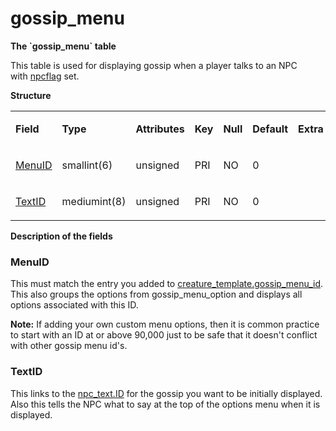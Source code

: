 # gossip\_menu


**The \`gossip\_menu\` table**

This table is used for displaying gossip when a player talks to an NPC with [npcflag](creature_template) set.

**Structure**

<table>
<colgroup>
<col width="12%" />
<col width="12%" />
<col width="12%" />
<col width="12%" />
<col width="12%" />
<col width="12%" />
<col width="12%" />
<col width="12%" />
</colgroup>
<tbody>
<tr class="odd">
<td><p><strong>Field</strong></p></td>
<td><p><strong>Type</strong></p></td>
<td><p><strong>Attributes</strong></p></td>
<td><p><strong>Key</strong></p></td>
<td><p><strong>Null</strong></p></td>
<td><p><strong>Default</strong></p></td>
<td><p><strong>Extra</strong></p></td>
<td><p><strong>Comment</strong></p></td>
</tr>
<tr class="even">
<td><p><a href="#MenuID">MenuID</a></p></td>
<td><p>smallint(6)</p></td>
<td><p>unsigned</p></td>
<td><p>PRI</p></td>
<td><p>NO</p></td>
<td><p>0</p></td>
<td><p><br />
</p></td>
<td><p><br />
</p></td>
</tr>
<tr class="odd">
<td><p><a href="#TextID">TextID</a></p></td>
<td><p>mediumint(8)</p></td>
<td><p>unsigned</p></td>
<td><p>PRI</p></td>
<td><p>NO</p></td>
<td><p>0</p></td>
<td><p><br />
</p></td>
<td><p><br />
</p></td>
</tr>
</tbody>
</table>

**Description of the fields**

### MenuID

This must match the entry you added to [creature\_template.gossip\_menu\_id](http://www.azerothcore.org/wiki/creature_template#gossip_menu_id). This also
groups the options from gossip\_menu\_option and displays all options associated with this ID.

**Note:** If adding your own custom menu options, then it is common practice to start with an ID at or above 90,000 just to be safe that it doesn't conflict with other gossip menu id's.

### TextID

This links to the [npc\_text.ID](http://www.azerothcore.org/wiki/npc_text#id) for the gossip you want to be initially displayed. Also this tells the NPC what to say at the top of the options menu when it is displayed.
